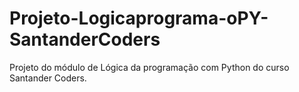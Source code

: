# Projeto-Logicaprograma-oPY-SantanderCoders
Projeto do módulo de Lógica da programação com Python do curso Santander Coders.
